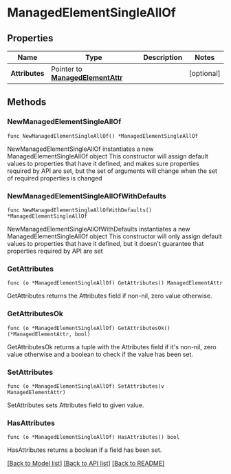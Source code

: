 # ManagedElementSingleAllOf

## Properties

Name | Type | Description | Notes
------------ | ------------- | ------------- | -------------
**Attributes** | Pointer to [**ManagedElementAttr**](ManagedElementAttr.md) |  | [optional] 

## Methods

### NewManagedElementSingleAllOf

`func NewManagedElementSingleAllOf() *ManagedElementSingleAllOf`

NewManagedElementSingleAllOf instantiates a new ManagedElementSingleAllOf object
This constructor will assign default values to properties that have it defined,
and makes sure properties required by API are set, but the set of arguments
will change when the set of required properties is changed

### NewManagedElementSingleAllOfWithDefaults

`func NewManagedElementSingleAllOfWithDefaults() *ManagedElementSingleAllOf`

NewManagedElementSingleAllOfWithDefaults instantiates a new ManagedElementSingleAllOf object
This constructor will only assign default values to properties that have it defined,
but it doesn't guarantee that properties required by API are set

### GetAttributes

`func (o *ManagedElementSingleAllOf) GetAttributes() ManagedElementAttr`

GetAttributes returns the Attributes field if non-nil, zero value otherwise.

### GetAttributesOk

`func (o *ManagedElementSingleAllOf) GetAttributesOk() (*ManagedElementAttr, bool)`

GetAttributesOk returns a tuple with the Attributes field if it's non-nil, zero value otherwise
and a boolean to check if the value has been set.

### SetAttributes

`func (o *ManagedElementSingleAllOf) SetAttributes(v ManagedElementAttr)`

SetAttributes sets Attributes field to given value.

### HasAttributes

`func (o *ManagedElementSingleAllOf) HasAttributes() bool`

HasAttributes returns a boolean if a field has been set.


[[Back to Model list]](../README.md#documentation-for-models) [[Back to API list]](../README.md#documentation-for-api-endpoints) [[Back to README]](../README.md)


